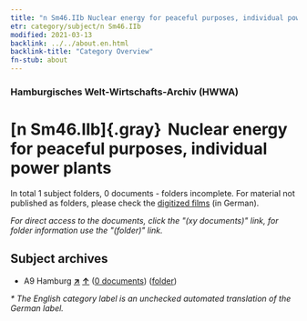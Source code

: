 ```yaml
---
title: "n Sm46.IIb Nuclear energy for peaceful purposes, individual power plants"
etr: category/subject/n Sm46.IIb
modified: 2021-03-13
backlink: ../../about.en.html
backlink-title: "Category Overview"
fn-stub: about
---
```


### Hamburgisches Welt-Wirtschafts-Archiv (HWWA)
# [n Sm46.IIb]{.gray}&#8201; Nuclear energy for peaceful purposes, individual power plants&#160; 





In total 1 subject folders, 0 documents - folders incomplete.
For material not published as folders, please check the [digitized films](/film/h1_sh) (in German).

_For direct access to the documents, click the "(xy documents)" link, for folder information use the "(folder)" link._

## Subject archives


- A9 Hamburg [**&nearr;**](../../../geo/i/140905/about.en.html "Hamburg (all folders)") [**&uarr;**](../../../geo/about.en.html#A9 "Country category system") (<a href="https://pm20.zbw.eu/dfgview/sh/140905,187254" title="about: Hamburg : Nuclear energy for peaceful purposes, individual power plants" target="_blank">0 documents</a>) ([folder](http://purl.org/pressemappe20/folder/sh/140905,187254))


_* The English category label is an unchecked automated translation of the German label._

